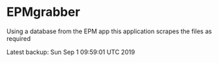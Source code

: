 # EPMgrabber
Using a database from the EPM app this application scrapes the files as required


Latest backup: Sun Sep 1 09:59:01 UTC 2019
